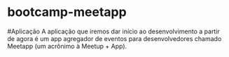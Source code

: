 # bootcamp-meetapp
#Aplicação A aplicação que iremos dar início ao desenvolvimento a partir de agora é um app agregador de eventos para desenvolvedores chamado Meetapp (um acrônimo à Meetup + App).
